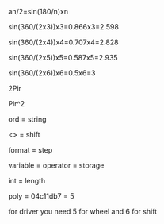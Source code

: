 an/2=sin(180/n)xn

sin(360/(2x3))x3=0.866x3=2.598

sin(360/(2x4))x4=0.707x4=2.828

sin(360/(2x5))x5=0.587x5=2.935

sin(360/(2x6))x6=0.5x6=3

2Pir

Pir^2

ord = string

<> = shift

format = step

variable = operator = storage

int = length

poly = 04c11db7 = 5

for driver you need 5 for wheel and 6 for shift
